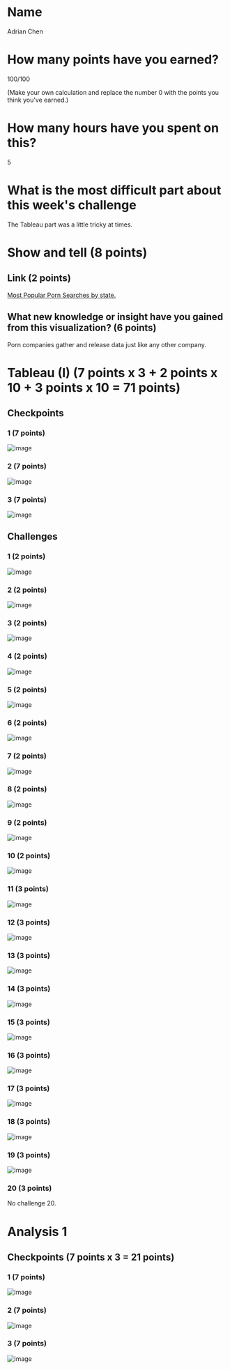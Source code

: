 # Name

Adrian Chen

# How many points have you earned?

100/100

(Make your own calculation and replace the number 0 with the points you think you've earned.)

# How many hours have you spent on this?

5

# What is the most difficult part about this week's challenge

The Tableau part was a little tricky at times.

# Show and tell (8 points)

## Link (2 points)

[Most Popular Porn Searches by state.](http://flowingdata.com/2013/09/03/most-popular-porn-searches-by-state/)

## What new knowledge or insight have you gained from this visualization? (6 points)

Porn companies gather and release data just like any other company.

# Tableau (I) (7 points x 3 + 2 points x 10 + 3 points x 10 = 71 points)

## Checkpoints

### 1 (7 points)

![image](HW5_CP1.PNG?raw=true)

### 2 (7 points)

![image](HW5_CP2.PNG?raw=true)

### 3 (7 points)

![image](HW5_CP3.PNG?raw=true)

## Challenges

### 1 (2 points)

![image](HW5_CH1.PNG?raw=true)

### 2 (2 points)

![image](HW5_CH2.PNG?raw=true)

### 3 (2 points)

![image](HW5_CH3.PNG?raw=true)

### 4 (2 points)

![image](HW5_CH4.PNG?raw=true)

### 5 (2 points)

![image](HW5_CH5.PNG?raw=true)

### 6 (2 points)

![image](HW5_CH6.PNG?raw=true)

### 7 (2 points)

![image](HW5_CH7.PNG?raw=true)

### 8 (2 points)

![image](HW5_CH8.PNG?raw=true)

### 9 (2 points)

![image](HW5_CH9.PNG?raw=true)

### 10 (2 points)

![image](HW5_CH10.PNG?raw=true)

### 11 (3 points)

![image](HW5_CH11.PNG?raw=true)

### 12 (3 points)

![image](HW5_CH12.PNG?raw=true)

### 13 (3 points)

![image](HW5_CH13.PNG?raw=true)

### 14 (3 points)

![image](HW5_CH14.PNG?raw=true)

### 15 (3 points)

![image](HW5_CH15.PNG?raw=true)

### 16 (3 points)

![image](HW5_CH16.PNG?raw=true)

### 17 (3 points)

![image](HW5_CH17.PNG?raw=true)

### 18 (3 points)

![image](HW5_CH18.PNG?raw=true)

### 19 (3 points)

![image](HW5_CH19.PNG?raw=true)

### 20 (3 points)

No challenge 20.


# Analysis 1

## Checkpoints (7 points x 3 = 21 points)

### 1 (7 points)

![image](HW5_CP4.png?raw=true)

### 2 (7 points)

![image](HW5_CP5.png?raw=true)

### 3 (7 points)

![image](HW5_CP6.png?raw=true)
